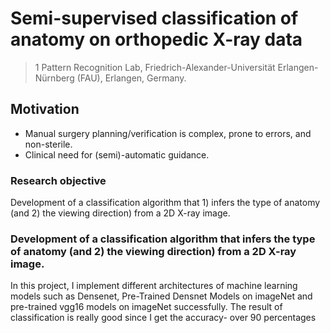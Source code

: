 # Semi-supervised classification of anatomy on orthopedic X-ray data


> 1 Pattern Recognition Lab, Friedrich-Alexander-Universität Erlangen-Nürnberg (FAU), Erlangen, Germany.


## Motivation

* Manual surgery planning/verification is complex, prone to errors, and non-sterile.
* Clinical need for (semi)-automatic guidance.


### Research objective

Development of a classification algorithm that 1) infers the type of anatomy (and 2) the viewing direction) from a 2D X-ray image. 


### Development of a classification algorithm that infers the type of anatomy (and 2) the viewing direction) from a 2D X-ray image.
In this project, I implement different architectures of machine learning models such as Densenet, Pre-Trained Densnet Models on imageNet and pre-trained vgg16 models on imageNet successfully.
The result of classification is really good since I get the accuracy- over 90 percentages
